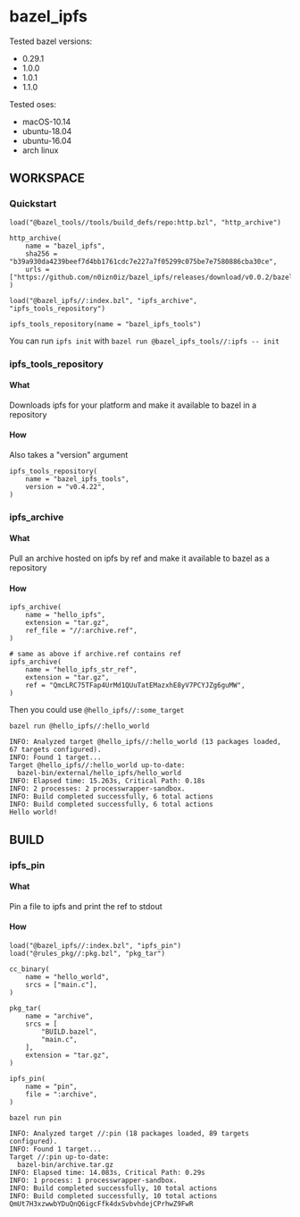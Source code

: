 # bazel_ipfs

Tested bazel versions:
- 0.29.1
- 1.0.0
- 1.0.1
- 1.1.0

Tested oses:
- macOS-10.14
- ubuntu-18.04
- ubuntu-16.04
- arch linux

## WORKSPACE

### Quickstart

```bzl
load("@bazel_tools//tools/build_defs/repo:http.bzl", "http_archive")

http_archive(
    name = "bazel_ipfs",
    sha256 = "b39a930da4239beef7d4bb1761cdc7e227a7f05299c075be7e7580886cba30ce",
    urls = ["https://github.com/n0izn0iz/bazel_ipfs/releases/download/v0.0.2/bazel_ipfs.tar.gz"],
)

load("@bazel_ipfs//:index.bzl", "ipfs_archive", "ipfs_tools_repository")

ipfs_tools_repository(name = "bazel_ipfs_tools")
```

You can run `ipfs init` with `bazel run @bazel_ipfs_tools//:ipfs -- init`

### ipfs_tools_repository

#### What

Downloads ipfs for your platform and make it available to bazel in a repository

#### How

Also takes a "version" argument

```bzl
ipfs_tools_repository(
    name = "bazel_ipfs_tools",
    version = "v0.4.22",
)
```

### ipfs_archive

#### What
Pull an archive hosted on ipfs by ref and make it available to bazel as a repository

#### How

```bzl
ipfs_archive(
    name = "hello_ipfs",
    extension = "tar.gz",
    ref_file = "//:archive.ref",
)

# same as above if archive.ref contains ref
ipfs_archive(
    name = "hello_ipfs_str_ref",
    extension = "tar.gz",
    ref = "QmcLRC75TFap4UrMd1QUuTatEMazxhE8yV7PCYJZg6guMW",
)
```

Then you could use `@hello_ipfs//:some_target`

`bazel run @hello_ipfs//:hello_world`

```
INFO: Analyzed target @hello_ipfs//:hello_world (13 packages loaded, 67 targets configured).
INFO: Found 1 target...
Target @hello_ipfs//:hello_world up-to-date:
  bazel-bin/external/hello_ipfs/hello_world
INFO: Elapsed time: 15.263s, Critical Path: 0.18s
INFO: 2 processes: 2 processwrapper-sandbox.
INFO: Build completed successfully, 6 total actions
INFO: Build completed successfully, 6 total actions
Hello world!
```

## BUILD

### ipfs_pin

#### What

Pin a file to ipfs and print the ref to stdout

#### How

```bzl
load("@bazel_ipfs//:index.bzl", "ipfs_pin")
load("@rules_pkg//:pkg.bzl", "pkg_tar")

cc_binary(
    name = "hello_world",
    srcs = ["main.c"],
)

pkg_tar(
    name = "archive",
    srcs = [
        "BUILD.bazel",
        "main.c",
    ],
    extension = "tar.gz",
)

ipfs_pin(
    name = "pin",
    file = ":archive",
)
```

`bazel run pin`

```
INFO: Analyzed target //:pin (18 packages loaded, 89 targets configured).
INFO: Found 1 target...
Target //:pin up-to-date:
  bazel-bin/archive.tar.gz
INFO: Elapsed time: 14.083s, Critical Path: 0.29s
INFO: 1 process: 1 processwrapper-sandbox.
INFO: Build completed successfully, 10 total actions
INFO: Build completed successfully, 10 total actions
QmUt7H3xzwwbYDuQnQ6igcFfk4dxSvbvhdejCPrhwZ9FwR
```
